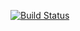 [![Build Status](https://travis-ci.org/jhlagado/basic-hyper.svg?branch=master)](https://travis-ci.org/jhlagado/basic-hyper) 